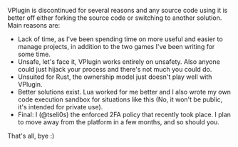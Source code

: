 VPlugin is discontinued for several reasons and any source code using it is better off either forking the source code or switching to another solution.
Main reasons are:

- Lack of time, as I've been spending time on more useful and easier to manage projects, in addition to the two games I've been writing for some time.
- Unsafe, let's face it, VPlugin works entirely on unsafety. Also anyone could just hijack your process and there's not much you could do.
- Unsuited for Rust, the ownership model just doesn't play well with VPlugin.
- Better solutions exist. Lua worked for me better and I also wrote my own code execution sandbox for situations like this (No, it won't be public, it's intended for private use).
- Final: I (@tseli0s) the enforced 2FA policy that recently took place. I plan to move away from the platform in a few months, and so should you.

That's all, bye :)
